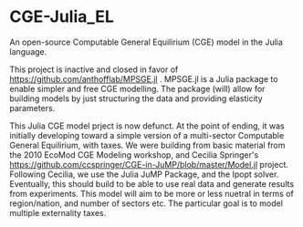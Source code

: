 # CGE-Julia_EL
An open-source Computable General Equilirium (CGE) model in the Julia language.

This project is inactive and closed in favor of https://github.com/anthofflab/MPSGE.jl . MPSGE.jl is a Julia package to enable simpler and free CGE modelling. The package (will) allow for building models by just structuring the data and providing elasticity parameters.


This Julia CGE model prject is now defunct. At the point of ending, it was initially developing toward a simple version of a multi-sector Computable General Equilirium, with taxes.
We were building from basic material from the 2010 EcoMod CGE Modeling workshop, and Cecilia Springer's https://github.com/ccspringer/CGE-in-JuMP/blob/master/Model.jl project.
Following Cecilia, we use the Julia JuMP Package, and the Ipopt solver.
Eventually, this should build to be able to use real data and generate results from experiments. This model will aim to be more or less nuetral in terms of region/nation, and number of sectors etc. The particular goal is to model multiple externality taxes.
